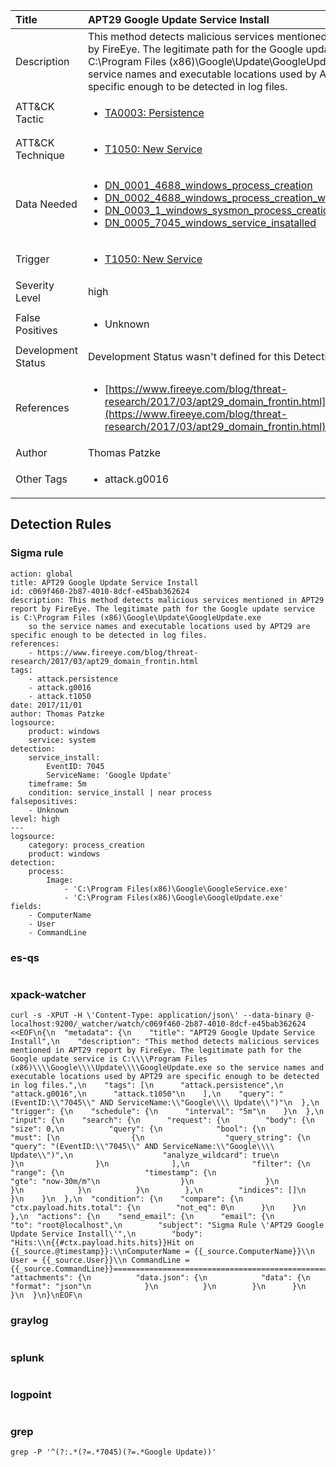 | Title                | APT29 Google Update Service Install                                                                                                                                                 |
|:---------------------|:------------------------------------------------------------------------------------------------------------------------------------------------------------|
| Description          | This method detects malicious services mentioned in APT29 report by FireEye. The legitimate path for the Google update service is C:\Program Files (x86)\Google\Update\GoogleUpdate.exe so the service names and executable locations used by APT29 are specific enough to be detected in log files.                                                                                                                                           |
| ATT&amp;CK Tactic    |  <ul><li>[TA0003: Persistence](https://attack.mitre.org/tactics/TA0003)</li></ul>  |
| ATT&amp;CK Technique | <ul><li>[T1050: New Service](https://attack.mitre.org/techniques/T1050)</li></ul>  |
| Data Needed          | <ul><li>[DN_0001_4688_windows_process_creation](../Data_Needed/DN_0001_4688_windows_process_creation.md)</li><li>[DN_0002_4688_windows_process_creation_with_commandline](../Data_Needed/DN_0002_4688_windows_process_creation_with_commandline.md)</li><li>[DN_0003_1_windows_sysmon_process_creation](../Data_Needed/DN_0003_1_windows_sysmon_process_creation.md)</li><li>[DN_0005_7045_windows_service_insatalled](../Data_Needed/DN_0005_7045_windows_service_insatalled.md)</li></ul>  |
| Trigger              | <ul><li>[T1050: New Service](../Triggers/T1050.md)</li></ul>  |
| Severity Level       | high |
| False Positives      | <ul><li>Unknown</li></ul>  |
| Development Status   |  Development Status wasn't defined for this Detection Rule yet  |
| References           | <ul><li>[https://www.fireeye.com/blog/threat-research/2017/03/apt29_domain_frontin.html](https://www.fireeye.com/blog/threat-research/2017/03/apt29_domain_frontin.html)</li></ul>  |
| Author               | Thomas Patzke |
| Other Tags           | <ul><li>attack.g0016</li></ul> | 

## Detection Rules

### Sigma rule

```
action: global
title: APT29 Google Update Service Install
id: c069f460-2b87-4010-8dcf-e45bab362624
description: This method detects malicious services mentioned in APT29 report by FireEye. The legitimate path for the Google update service is C:\Program Files (x86)\Google\Update\GoogleUpdate.exe
    so the service names and executable locations used by APT29 are specific enough to be detected in log files.
references:
    - https://www.fireeye.com/blog/threat-research/2017/03/apt29_domain_frontin.html
tags:
    - attack.persistence
    - attack.g0016
    - attack.t1050
date: 2017/11/01
author: Thomas Patzke 
logsource:
    product: windows
    service: system
detection:
    service_install:
        EventID: 7045
        ServiceName: 'Google Update'
    timeframe: 5m
    condition: service_install | near process
falsepositives:
    - Unknown
level: high
---
logsource:
    category: process_creation
    product: windows
detection:
    process:
        Image:
            - 'C:\Program Files(x86)\Google\GoogleService.exe'
            - 'C:\Program Files(x86)\Google\GoogleUpdate.exe'
fields:
    - ComputerName
    - User
    - CommandLine

```





### es-qs
    
```

```


### xpack-watcher
    
```
curl -s -XPUT -H \'Content-Type: application/json\' --data-binary @- localhost:9200/_watcher/watch/c069f460-2b87-4010-8dcf-e45bab362624 <<EOF\n{\n  "metadata": {\n    "title": "APT29 Google Update Service Install",\n    "description": "This method detects malicious services mentioned in APT29 report by FireEye. The legitimate path for the Google update service is C:\\\\Program Files (x86)\\\\Google\\\\Update\\\\GoogleUpdate.exe so the service names and executable locations used by APT29 are specific enough to be detected in log files.",\n    "tags": [\n      "attack.persistence",\n      "attack.g0016",\n      "attack.t1050"\n    ],\n    "query": "(EventID:\\"7045\\" AND ServiceName:\\"Google\\\\ Update\\")"\n  },\n  "trigger": {\n    "schedule": {\n      "interval": "5m"\n    }\n  },\n  "input": {\n    "search": {\n      "request": {\n        "body": {\n          "size": 0,\n          "query": {\n            "bool": {\n              "must": [\n                {\n                  "query_string": {\n                    "query": "(EventID:\\"7045\\" AND ServiceName:\\"Google\\\\ Update\\")",\n                    "analyze_wildcard": true\n                  }\n                }\n              ],\n              "filter": {\n                "range": {\n                  "timestamp": {\n                    "gte": "now-30m/m"\n                  }\n                }\n              }\n            }\n          }\n        },\n        "indices": []\n      }\n    }\n  },\n  "condition": {\n    "compare": {\n      "ctx.payload.hits.total": {\n        "not_eq": 0\n      }\n    }\n  },\n  "actions": {\n    "send_email": {\n      "email": {\n        "to": "root@localhost",\n        "subject": "Sigma Rule \'APT29 Google Update Service Install\'",\n        "body": "Hits:\\n{{#ctx.payload.hits.hits}}Hit on {{_source.@timestamp}}:\\nComputerName = {{_source.ComputerName}}\\n        User = {{_source.User}}\\n CommandLine = {{_source.CommandLine}}================================================================================\\n{{/ctx.payload.hits.hits}}",\n        "attachments": {\n          "data.json": {\n            "data": {\n              "format": "json"\n            }\n          }\n        }\n      }\n    }\n  }\n}\nEOF\n
```


### graylog
    
```

```


### splunk
    
```

```


### logpoint
    
```

```


### grep
    
```
grep -P '^(?:.*(?=.*7045)(?=.*Google Update))'
```



